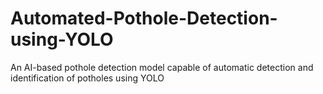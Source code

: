 # Automated-Pothole-Detection-using-YOLO
An AI-based pothole detection model capable of automatic detection and identification of potholes using YOLO
